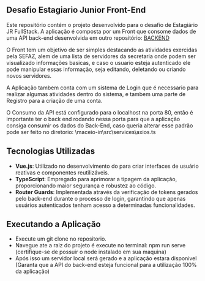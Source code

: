 ## Desafio Estagiario Junior Front-End

Este repositório contém o projeto desenvolvido para o desafio de Estagiário JR FullStack.
A aplicação é composta por um Front que consome dados de uma API back-end desenvolvida em outro repositório: [BACKEND](https://github.com/DiogoPedrosaa/EstagiarioJR-FullStack-Challenge) <p>
O Front tem um objetivo de ser simples destacando as atividades exercidas pela SEFAZ, alem de uma lista de servidores da secretaria onde podem ser visualizado informações basicas, e caso o usuario esteja autenticado ele pode manipular essas informação, seja editando, deletando ou criando novos servidores. <p>
A Aplicação tambem conta com um sistema de Login que é necessario para realizar algumas atividades dentro do sistema, e tambem uma parte de Registro para a criação de uma conta. <P>
O Consumo da API está configurado para o localhost na porta 80, então é importante ter o back end rodando nessa porta para que a aplicação consiga consumir os dados do Back-End, caso queria alterar esse padrão pode ser feito no diretorio: \maceio-in\src\services\axios.ts

## Tecnologias Utilizadas

- **Vue.js**: Utilizado no desenvolvimento do para criar interfaces de usuário reativas e componentes reutilizáveis.
- **TypeScript**: Empregado para aprimorar a tipagem da aplicação, proporcionando maior segurança e robustez ao código.
- **Router Guards**: Implementada através da verificação de tokens gerados pelo back-end durante o processo de login, garantindo que apenas usuários autenticados tenham acesso a determinadas funcionalidades.


## Executando a Aplicação ##

- Execute um git clone no repositorio.
- Navegue ate a raiz do projeto é execute no terminal: npm run serve (certifique-se de possuir o node instalado em sua maquina)
- Após isso um servidor local será gerado e a aplicação estara disponivel (Garanta que a API do back-end esteja funcional para a utilização 100% da aplicação)


